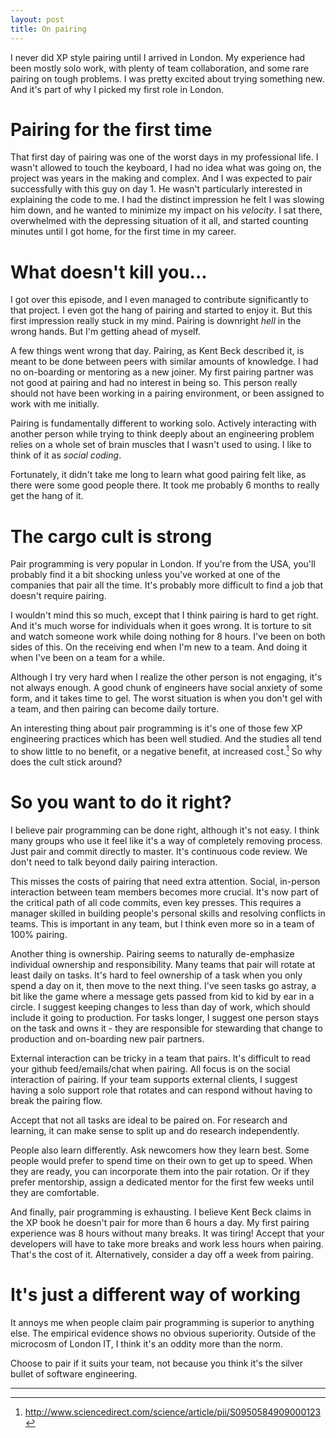```yaml
---
layout: post
title: On pairing
---
```


I never did XP style pairing until I arrived in London. My experience
had been mostly solo work, with plenty of team collaboration, and some rare
pairing on tough problems. I was pretty excited about trying something
new. And it's part of why I picked my first role in London.

# Pairing for the first time

That first day of pairing was one of the worst days in my professional life.
I wasn't allowed to touch the keyboard, I had no idea what was
going on, the project was years in the making and complex.
And I was expected to pair successfully with this guy on day 1. He wasn't
particularly interested in explaining the code to me. I had
the distinct impression he felt I was slowing him down, and he wanted to
minimize my impact on his _velocity_. I sat there, overwhelmed with
the depressing situation of it all, and started counting minutes until I
got home, for the first time in my career.

# What doesn't kill you...

I got over this episode, and I even managed to contribute significantly
to that project. I even got the hang of pairing and started to enjoy it.
But this first impression really stuck in my mind. Pairing is downright
_hell_ in the wrong hands. But I'm getting ahead of myself.

A few things went wrong that day. Pairing, as Kent Beck described it,
is meant to be done between peers with similar amounts of knowledge.
I had no on-boarding or mentoring as a new joiner. My first pairing partner
was not good at pairing and had no interest in being so. This person
really should not have been working in a pairing environment, or been
assigned to work with me initially.

Pairing is fundamentally different to working solo. Actively interacting
with another person while trying to think deeply about an engineering
problem relies on a whole set of brain muscles that I wasn't used to
using. I like to think of it as _social coding_.

Fortunately, it didn't take me long to learn what good pairing felt like,
as there were some good people there. It took me probably 6 months to
really get the hang of it.

# The cargo cult is strong

Pair programming is very popular in London. If you're from the USA,
you'll probably find it a bit shocking unless you've worked at one of
the companies that pair all the time. It's probably more difficult
to find a job that doesn't require pairing.

I wouldn't mind this so much, except that I think pairing is hard to get
right. And it's much worse for individuals when it goes wrong. It is
torture to sit and watch someone work while doing nothing for 8
hours. I've been on both sides of this. On the receiving end when I'm
new to a team. And doing it when I've been on a team for a while.

Although I try very hard when I realize the other person is not
engaging, it's not always enough. A good chunk of engineers have
social anxiety of some form, and it takes time to gel.
The worst situation is when you don't gel with a team, and then
pairing can become daily torture.

An interesting thing about pair programming is it's one of those few XP 
engineering practices which has been well studied. And the studies
all tend to show little to no benefit, or a negative benefit, at 
increased cost.[^1] So why does the cult stick around?

# So you want to do it right?

I believe pair programming can be done right, although it's not easy. I
think many groups who use it feel like it's a way of completely
removing process. Just pair and commit directly to master. It's
continuous code review. We don't need to talk beyond daily pairing
interaction.

This misses the costs of pairing that need extra attention. Social,
in-person interaction between team members becomes more crucial. It's
now part of the critical path of all code commits, even key presses.
This requires a manager skilled in building people's personal skills and
resolving conflicts in teams. This is important in any team, but I think even
more so in a team of 100% pairing.

Another thing is ownership. Pairing seems to naturally de-emphasize
individual ownership and responsibility. Many teams that pair will rotate
at least daily on tasks. It's hard to feel ownership of a task when
you only spend a day on it, then move to the next thing. I've seen
tasks go astray, a bit like the game where a message gets
passed from kid to kid by ear in a circle. I suggest keeping changes
to less than day of work, which should include it going to production.
For tasks longer, I suggest one person stays on the task and owns it -
they are responsible for stewarding that change to production and
on-boarding new pair partners.

External interaction can be tricky in a team that pairs. It's difficult
to read your github feed/emails/chat when pairing. All focus is on the social
interaction of pairing. If your team supports external clients, I suggest
having a solo support role that rotates and can respond without having
to break the pairing flow.

Accept that not all tasks are ideal to be paired on. For research and
learning, it can make sense to split up and do research independently.

People also learn differently. Ask newcomers how they learn best. Some
people would prefer to spend time on their own to get up to speed. When
they are ready, you can incorporate them into the pair rotation. Or
if they prefer mentorship, assign a dedicated mentor for the first few
weeks until they are comfortable.

And finally, pair programming is exhausting. I believe Kent Beck
claims in the XP book he doesn't pair for more than 6 hours a day. My
first pairing experience was 8 hours without many breaks. It was tiring!
Accept that your developers will have to take more breaks and work less
hours when pairing. That's the cost of it. Alternatively, consider a day
off a week from pairing.

# It's just a different way of working

It annoys me when people claim pair programming is superior to anything
else. The empirical evidence shows no obvious superiority. Outside
of the microcosm of London IT, I think it's an oddity more than the norm.

Choose to pair if it suits your team, not because you think it's the
silver bullet of software engineering.

***

[^1]: <http://www.sciencedirect.com/science/article/pii/S0950584909000123>
